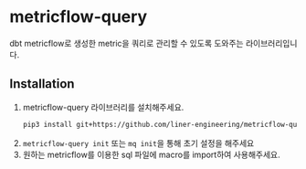 # metricflow-query

dbt metricflow로 생성한 metric을 쿼리로 관리할 수 있도록 도와주는 라이브러리입니다.

## Installation
1. metricflow-query 라이브러리를 설치해주세요.
    ```bash
    pip3 install git+https://github.com/liner-engineering/metricflow-query.git
    ```
2. `metricflow-query init` 또는 `mq init`을 통해 초기 설정을 해주세요
3. 원하는 metricflow를 이용한 sql 파일에 macro를 import하여 사용해주세요.

